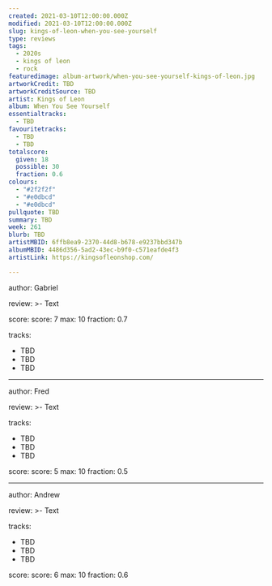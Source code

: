 ```yaml
---
created: 2021-03-10T12:00:00.000Z
modified: 2021-03-10T12:00:00.000Z
slug: kings-of-leon-when-you-see-yourself
type: reviews
tags:
  - 2020s
  - kings of leon
  - rock
featuredimage: album-artwork/when-you-see-yourself-kings-of-leon.jpg
artworkCredit: TBD
artworkCreditSource: TBD
artist: Kings of Leon
album: When You See Yourself
essentialtracks:
  - TBD
favouritetracks:
  - TBD
  - TBD
totalscore:
  given: 18
  possible: 30
  fraction: 0.6
colours:
  - "#2f2f2f"
  - "#e0dbcd"
  - "#e0dbcd"
pullquote: TBD
summary: TBD
week: 261
blurb: TBD
artistMBID: 6ffb8ea9-2370-44d8-b678-e9237bbd347b
albumMBID: 4486d356-5ad2-43ec-b9f0-c571eafde4f3
artistLink: https://kingsofleonshop.com/

---
```

author: Gabriel

review: >-
  Text

score:
  score: 7
  max: 10
  fraction: 0.7

tracks:
  - TBD
  - TBD
  - TBD

---
author: Fred

review: >-
  Text

tracks:
  - TBD
  - TBD
  - TBD

score:
  score: 5
  max: 10
  fraction: 0.5

---
author: Andrew

review: >-
  Text

tracks:
  - TBD
  - TBD
  - TBD

score:
  score: 6
  max: 10
  fraction: 0.6
